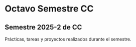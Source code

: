 # Octavo Semestre CC

## Semestre 2025-2 de CC

Prácticas, tareas y proyectos realizados durante el semestre.
